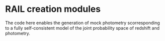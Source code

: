 # RAIL creation modules

The code here enables the generation of mock photometry scorresponding to a fully self-consistent model of the joint probability space of redshift and photometry.
